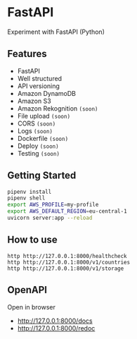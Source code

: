 # FastAPI

Experiment with FastAPI (Python)

## Features

- FastAPI
- Well structured
- API versioning
- Amazon DynamoDB
- Amazon S3
- Amazon Rekognition `(soon)`
- File upload `(soon)`
- CORS `(soon)`
- Logs `(soon)`
- Dockerfile `(soon)`
- Deploy `(soon)`
- Testing `(soon)`

## Getting Started

```sh
pipenv install
pipenv shell
export AWS_PROFILE=my-profile
export AWS_DEFAULT_REGION=eu-central-1
uvicorn server:app --reload
```

## How to use

```
http http://127.0.0.1:8000/healthcheck
http http://127.0.0.1:8000/v1/countries
http http://127.0.0.1:8000/v1/storage
```

## OpenAPI

Open in browser

- http://127.0.0.1:8000/docs
- http://127.0.0.1:8000/redoc
